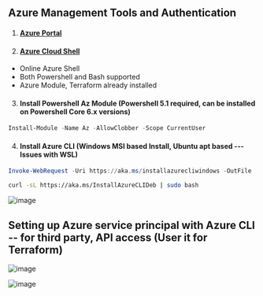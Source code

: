 ## Azure Management Tools and Authentication

1. #### [Azure Portal](https://portal.azure.com/) 
2. #### [Azure Cloud Shell](https://shell.azure.com/)
* Online Azure Shell  
* Both Powershell and Bash supported  
* Azure Module, Terraform already installed   
3. #### Install Powershell Az Module (Powershell 5.1 required, can be installed on Powershell Core 6.x versions)  

```powershell
Install-Module -Name Az -AllowClobber -Scope CurrentUser
```


4. #### Install Azure CLI (Windows MSI based Install, Ubuntu apt based --- Issues with WSL)

```powershell
Invoke-WebRequest -Uri https://aka.ms/installazurecliwindows -OutFile .\AzureCLI.msi; Start-Process msiexec.exe -Wait -ArgumentList '/I AzureCLI.msi /quiet'
```

```bash
curl -sL https://aka.ms/InstallAzureCLIDeb | sudo bash
```

![image](https://user-images.githubusercontent.com/13016162/71341172-1a449d00-257f-11ea-84aa-3d0e17c102b7.png)


## Setting up Azure service principal with Azure CLI -- for third party, API access (User it for Terraform)

![image](https://user-images.githubusercontent.com/13016162/71341098-ed908580-257e-11ea-9ba7-375a65a7dbe9.png)


![image](https://user-images.githubusercontent.com/13016162/71341855-0f8b0780-2581-11ea-9f22-89e94dbd956a.png)
